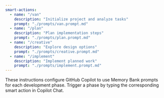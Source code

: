 ```yaml
---
smart-actions:
  - name: "/van"
    description: "Initialize project and analyze tasks"
    prompt: "./prompts/van.prompt.md"
  - name: "/plan"
    description: "Plan implementation steps"
    prompt: "./prompts/plan.prompt.md"
  - name: "/creative"
    description: "Explore design options"
    prompt: "./prompts/creative.prompt.md"
  - name: "/implement"
    description: "Implement planned work"
    prompt: "./prompts/implement.prompt.md"
---
```


These instructions configure GitHub Copilot to use Memory Bank prompts for each development phase. Trigger a phase by typing the corresponding smart action in Copilot Chat.
